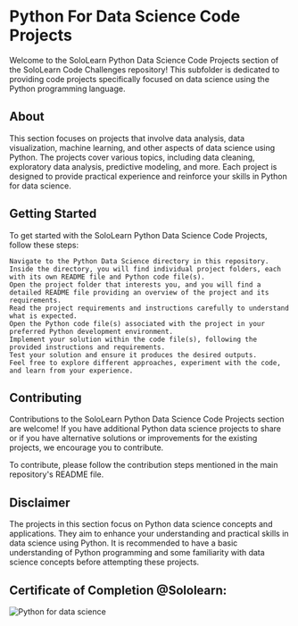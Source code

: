 # Python For Data Science Code Projects

Welcome to the SoloLearn Python Data Science Code Projects section of the SoloLearn Code Challenges repository! This subfolder is dedicated to providing code projects specifically focused on data science using the Python programming language.

## About

This section focuses on projects that involve data analysis, data visualization, machine learning, and other aspects of data science using Python. The projects cover various topics, including data cleaning, exploratory data analysis, predictive modeling, and more. Each project is designed to provide practical experience and reinforce your skills in Python for data science.

## Getting Started

To get started with the SoloLearn Python Data Science Code Projects, follow these steps:

    Navigate to the Python Data Science directory in this repository.
    Inside the directory, you will find individual project folders, each with its own README file and Python code file(s).
    Open the project folder that interests you, and you will find a detailed README file providing an overview of the project and its requirements.
    Read the project requirements and instructions carefully to understand what is expected.
    Open the Python code file(s) associated with the project in your preferred Python development environment.
    Implement your solution within the code file(s), following the provided instructions and requirements.
    Test your solution and ensure it produces the desired outputs.
    Feel free to explore different approaches, experiment with the code, and learn from your experience.

## Contributing

Contributions to the SoloLearn Python Data Science Code Projects section are welcome! If you have additional Python data science projects to share or if you have alternative solutions or improvements for the existing projects, we encourage you to contribute.

To contribute, please follow the contribution steps mentioned in the main repository's README file.

## Disclaimer

The projects in this section focus on Python data science concepts and applications. They aim to enhance your understanding and practical skills in data science using Python. It is recommended to have a basic understanding of Python programming and some familiarity with data science concepts before attempting these projects.

## Certificate of Completion @Sololearn:

![Python for data science](https://github.com/AWESOME04/Sololearn-Code-Challenges/assets/102630199/055a8547-051c-4c27-bb83-082047676c85)



